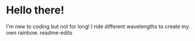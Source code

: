 Hello there!
=======
I'm new to coding but not for long! I ride different wavelengths to create my own rainbow.
readme-edits
